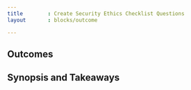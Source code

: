 ```yaml
---
title        : Create Security Ethics Checklist Questions
layout       : blocks/outcome

---
```



## Outcomes



## Synopsis and Takeaways
